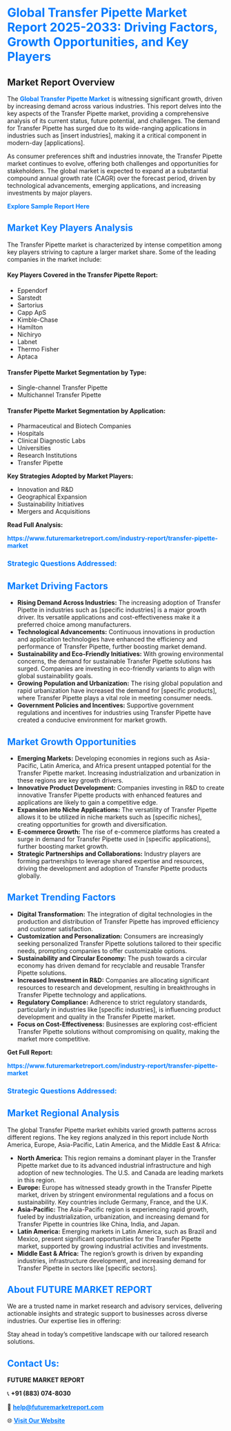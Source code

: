 <h1 style="color: #007BFF;">Global Transfer Pipette Market Report 2025-2033: Driving Factors, Growth Opportunities, and Key Players</h1>

<section id="overview">
<h2>Market Report Overview</h2>
<p>The <a href="https://www.futuremarketreport.com/industry-report/transfer-pipette-market" style="color: #007BFF; text-decoration: none;"><strong>Global Transfer Pipette Market</strong></a> is witnessing significant growth, driven by increasing demand across various industries. This report delves into the key aspects of the Transfer Pipette market, providing a comprehensive analysis of its current status, future potential, and challenges. The demand for Transfer Pipette has surged due to its wide-ranging applications in industries such as [insert industries], making it a critical component in modern-day [applications].</p>
<p>As consumer preferences shift and industries innovate, the Transfer Pipette market continues to evolve, offering both challenges and opportunities for stakeholders. The global market is expected to expand at a substantial compound annual growth rate (CAGR) over the forecast period, driven by technological advancements, emerging applications, and increasing investments by major players.</p>
</section>

<section id="overview">
<p><a href="https://www.futuremarketreport.com/request-sample/reportId=122512" style="color: #007BFF; text-decoration: none;"><strong>Explore Sample Report Here</strong></a></p>
</section>

<section id="key-players">
<h2 style="color: #007BFF;">Market Key Players Analysis</h2>
<p>The Transfer Pipette market is characterized by intense competition among key players striving to capture a larger market share. Some of the leading companies in the market include:</p>
<h4>Key Players Covered in the Transfer Pipette Report:</h4>
<ul><li>Eppendorf</li><li>Sarstedt</li><li>Sartorius</li><li>Capp ApS</li><li>Kimble-Chase</li><li>Hamilton</li><li>Nichiryo</li><li>Labnet</li><li>Thermo Fisher</li><li>Aptaca</li></ul>
<h4>Transfer Pipette Market Segmentation by Type:</h4>
<ul><li>Single-channel Transfer Pipette</li><li>Multichannel Transfer Pipette</li></ul>

<h4>Transfer Pipette Market Segmentation by Application:</h4>
<ul><li>Pharmaceutical and Biotech Companies</li><li>Hospitals</li><li>Clinical Diagnostic Labs</li><li>Universities</li><li>Research Institutions</li><li>Transfer Pipette</li></ul>
<p><strong>Key Strategies Adopted by Market Players:</strong></p>
<ul>
<li>Innovation and R&D</li>
<li>Geographical Expansion</li>
<li>Sustainability Initiatives</li>
<li>Mergers and Acquisitions</li>
</ul>
</section>

<section>
<p><strong>Read Full Analysis: </strong></p><a href="https://www.futuremarketreport.com/industry-report/transfer-pipette-market" style="color: #007BFF; text-decoration: none;"><strong>https://www.futuremarketreport.com/industry-report/transfer-pipette-market</strong></a>
<h3 style="color: #007BFF;">Strategic Questions Addressed:</h3>
</section>

<section id="driving-factors">
<h2 style="color: #007BFF;">Market Driving Factors</h2>
<ul>
<li><strong>Rising Demand Across Industries:</strong> The increasing adoption of Transfer Pipette in industries such as [specific industries] is a major growth driver. Its versatile applications and cost-effectiveness make it a preferred choice among manufacturers.</li>
<li><strong>Technological Advancements:</strong> Continuous innovations in production and application technologies have enhanced the efficiency and performance of Transfer Pipette, further boosting market demand.</li>
<li><strong>Sustainability and Eco-Friendly Initiatives:</strong> With growing environmental concerns, the demand for sustainable Transfer Pipette solutions has surged. Companies are investing in eco-friendly variants to align with global sustainability goals.</li>
<li><strong>Growing Population and Urbanization:</strong> The rising global population and rapid urbanization have increased the demand for [specific products], where Transfer Pipette plays a vital role in meeting consumer needs.</li>
<li><strong>Government Policies and Incentives:</strong> Supportive government regulations and incentives for industries using Transfer Pipette have created a conducive environment for market growth.</li>
</ul>
</section>

<section id="growth-opportunities">
<h2 style="color: #007BFF;">Market Growth Opportunities</h2>
<ul>
<li><strong>Emerging Markets:</strong> Developing economies in regions such as Asia-Pacific, Latin America, and Africa present untapped potential for the Transfer Pipette market. Increasing industrialization and urbanization in these regions are key growth drivers.</li>
<li><strong>Innovative Product Development:</strong> Companies investing in R&D to create innovative Transfer Pipette products with enhanced features and applications are likely to gain a competitive edge.</li>
<li><strong>Expansion into Niche Applications:</strong> The versatility of Transfer Pipette allows it to be utilized in niche markets such as [specific niches], creating opportunities for growth and diversification.</li>
<li><strong>E-commerce Growth:</strong> The rise of e-commerce platforms has created a surge in demand for Transfer Pipette used in [specific applications], further boosting market growth.</li>
<li><strong>Strategic Partnerships and Collaborations:</strong> Industry players are forming partnerships to leverage shared expertise and resources, driving the development and adoption of Transfer Pipette products globally.</li>
</ul>
</section>

<section id="trending-factors">
<h2 style="color: #007BFF;">Market Trending Factors</h2>
<ul>
<li><strong>Digital Transformation:</strong> The integration of digital technologies in the production and distribution of Transfer Pipette has improved efficiency and customer satisfaction.</li>
<li><strong>Customization and Personalization:</strong> Consumers are increasingly seeking personalized Transfer Pipette solutions tailored to their specific needs, prompting companies to offer customizable options.</li>
<li><strong>Sustainability and Circular Economy:</strong> The push towards a circular economy has driven demand for recyclable and reusable Transfer Pipette solutions.</li>
<li><strong>Increased Investment in R&D:</strong> Companies are allocating significant resources to research and development, resulting in breakthroughs in Transfer Pipette technology and applications.</li>
<li><strong>Regulatory Compliance:</strong> Adherence to strict regulatory standards, particularly in industries like [specific industries], is influencing product development and quality in the Transfer Pipette market.</li>
<li><strong>Focus on Cost-Effectiveness:</strong> Businesses are exploring cost-efficient Transfer Pipette solutions without compromising on quality, making the market more competitive.</li>
</ul>
</section>

<section>
<p><strong>Get Full Report: </strong></p><a href="https://www.futuremarketreport.com/industry-report/transfer-pipette-market" style="color: #007BFF; text-decoration: none;"><strong>https://www.futuremarketreport.com/industry-report/transfer-pipette-market</strong></a>
<h3 style="color: #007BFF;">Strategic Questions Addressed:</h3>
</section>


<section id="regional-analysis">
<h2 style="color: #007BFF;">Market Regional Analysis</h2>
<p>The global Transfer Pipette market exhibits varied growth patterns across different regions. The key regions analyzed in this report include North America, Europe, Asia-Pacific, Latin America, and the Middle East & Africa:</p>
<ul>
<li><strong>North America:</strong> This region remains a dominant player in the Transfer Pipette market due to its advanced industrial infrastructure and high adoption of new technologies. The U.S. and Canada are leading markets in this region.</li>
<li><strong>Europe:</strong> Europe has witnessed steady growth in the Transfer Pipette market, driven by stringent environmental regulations and a focus on sustainability. Key countries include Germany, France, and the U.K.</li>
<li><strong>Asia-Pacific:</strong> The Asia-Pacific region is experiencing rapid growth, fueled by industrialization, urbanization, and increasing demand for Transfer Pipette in countries like China, India, and Japan.</li>
<li><strong>Latin America:</strong> Emerging markets in Latin America, such as Brazil and Mexico, present significant opportunities for the Transfer Pipette market, supported by growing industrial activities and investments.</li>
<li><strong>Middle East & Africa:</strong> The region’s growth is driven by expanding industries, infrastructure development, and increasing demand for Transfer Pipette in sectors like [specific sectors].</li>
</ul>
</section>

<footer>
<h2 style="color: #007BFF;">About FUTURE MARKET REPORT</h2>
<p>We are a trusted name in market research and advisory services, delivering actionable insights and strategic support to businesses across diverse industries. Our expertise lies in offering:</p>

<p>Stay ahead in today’s competitive landscape with our tailored research solutions.</p>

<h2 style="color: #007BFF;">Contact Us:</h2>
<p><strong>FUTURE MARKET REPORT</strong></p>
<p>📞 <strong>+91 (883) 074-8030</strong></p>
<p>📧 <strong><a href="mailto:help@futuremarketreport.com" style="color: #007BFF;">help@futuremarketreport.com</a></strong></p>
<p>🌐 <strong><a href="https://www.futuremarketreport.com/" style="color: #007BFF;">Visit Our Website</a></strong></p>
</footer>